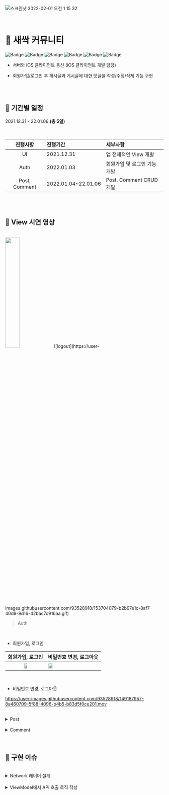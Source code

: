 ![스크린샷 2022-02-01 오전 1 15 32](https://user-images.githubusercontent.com/93528918/151830849-c3d53fbe-6024-489b-8aa0-f74730dba198.png)

<br>

# 🌱 새싹 커뮤니티

![Badge](https://img.shields.io/badge/Xcode-13.0-blue) 
![Badge](https://img.shields.io/badge/iOS-13.0-green)
![Badge](https://img.shields.io/badge/Swift-5-orange)
![Badge](https://img.shields.io/badge/SnapKit-5.0.1-blue)
![Badge](https://img.shields.io/badge/Toast-5.0.1-yellow)
![Badge](https://img.shields.io/badge/IQKeyboardManager-6.5.9-important)


- 서버와 iOS 클라이언트 통신 (iOS 클라이언트 개발 담당)

- 회원가입/로그인 후 게시글과 게시글에 대한 댓글을 작성/수정/삭제 기능 구현



<br>
<br>


## 🌱 기간별 일정

2021.12.31 - 22.01.06  **(총 5일)**

<br>

| 진행사항 | 진행기간 | 세부사항 |
|:---:| :--- | :--- |
| UI | 2021.12.31 | 앱 전체적인 View 개발 |
| Auth | 2022.01.03 | 회원가입 및 로그인 기능 개발 |
| Post, Comment | 2022.01.04~22.01.06 | Post, Comment CRUD 개발 |
 
<br>
<br>

## 🌱 View 시연 영상

<br>

<img src = "https://user-images.githubusercontent.com/93528918/153704079-b2b97e1c-8af7-40d9-9d16-42bac7c916aa.gif" width="30%" height="30%">
![logout](https://user-images.githubusercontent.com/93528918/153704079-b2b97e1c-8af7-40d9-9d16-42bac7c916aa.gif)





> Auth

<br>

 - 회원가입, 로그인


| 회원가입, 로그인 | 비밀번호 변경, 로그아웃 |
|:---:| :--- |
| <img src = "https://user-images.githubusercontent.com/93528918/153704073-694bf0f0-c947-4fc3-b83b-fbe3593cea0a.gif" width="30%" height="30%"> | <img src = "https://user-images.githubusercontent.com/93528918/153704079-b2b97e1c-8af7-40d9-9d16-42bac7c916aa.gif" width="30%" height="30%"> |


<br>


- 비밀번호 변경, 로그아웃
	
https://user-images.githubusercontent.com/93528918/149187957-8a460709-5f88-4096-b4b5-b83d5f0ce201.mov


</div>
</details>

<br>

<details>
<summary>Post</summary>
 
<br>

- Post 작성
	
https://user-images.githubusercontent.com/93528918/149188233-e25d92b6-3922-4557-88dd-2b47ab02c072.mov


<br>

- Post 수정

https://user-images.githubusercontent.com/93528918/149188242-bf08da41-7dc4-435c-a16e-3f0b11e18cf8.mov

<br>

- Post 삭제

https://user-images.githubusercontent.com/93528918/149188255-edfcd8f4-e2ef-409e-8583-0791c1463352.mov


</div>
</details>

<br>

<details>
<summary>Comment</summary>
 
<br>

- Comment 작성
	
https://user-images.githubusercontent.com/93528918/149188487-cac62e0f-c75a-44da-bdfe-9153352dd45d.mov



<br>

- Comment 수정


https://user-images.githubusercontent.com/93528918/149188496-71a26733-ba54-48dc-b5f8-c10df0828fbf.mov



<br>

- Comment 삭제


https://user-images.githubusercontent.com/93528918/149188506-9745fae7-3390-4f93-a84f-576922f460ae.mov



</div>
</details>

<br>
<br>



## 🌱 구현 이슈

<br>

<details>
<summary>Network 레이어 설계</summary>
 
<br>

### Network의 핵심 모듈

<br>
 
`Endpoint.`
 
- URL, path, method, parameters 등의 데이터 객체.

<br>

```swift
import Foundation

// MARK: - Method

enum Method: String {
    case GET
    case POST
    case PUT
    case DELETE
}

// MARK: - URL

enum Endpoint {
    case auth_register
    case auth_login
    case auth_password
    case post_detail_inquire(id: Int)
    case post_inquire
    case post_write
    case post_edit(id: Int)
    case post_delete(id: Int)
    case comment_inquire(postId: Int)
    case comment_write
    case comment_edit(id: Int)
    case comment_delete(id: Int)
}

extension Endpoint {
    var url: URL {
        switch self {
        case .auth_register: return .makeEndpoint("auth/local/register")
        case .auth_login: return .makeEndpoint("auth/local")
        case .auth_password: return .makeEndpoint("custom/change-password")
        case .post_detail_inquire(id: let id): return .makeEndpoint("posts/\(id)")
        case .post_inquire: return .makeEndpoint("posts?_start=0&_limit=100&_sort=created_at:desc")
        case .post_write: return .makeEndpoint("posts")
        case .post_edit(id: let id): return .makeEndpoint("posts/\(id)")
        case .post_delete(id: let id): return .makeEndpoint("posts/\(id)")
        case .comment_inquire(postId: let postId): return .makeEndpoint("comments?post=\(postId)")
        case .comment_write: return .makeEndpoint("comments")
        case .comment_edit(id: let id): return .makeEndpoint("comments/\(id)")
        case .comment_delete(id: let id): return .makeEndpoint("comments/\(id)")
        }
    }
}

extension URL {
    static let baseURL = "http://test.monocoding.com:1231/"
    
    static func makeEndpoint(_ endpoint: String) -> URL {
        URL(string: baseURL + endpoint)!
    }
}
```
 
<br>

`Provider.`

- URLSession, DataTask를 이용하여 Network호출이 이루어 지는 곳.
- response 타입은 Decodable로 제네릭을 적용
	
<br>
  
```swift
import Foundation

extension URLSession {
    
    typealias Handler = (Data?, URLResponse?, Error?) -> Void
    
    @discardableResult
    func dataTask(_ endpoint: URLRequest, handler: @escaping Handler) -> URLSessionDataTask {
        let task = dataTask(with: endpoint, completionHandler: handler)
        task.resume()
        return task
    }
    
    static func request<T: Decodable>(_ session: URLSession = .shared, endpoint: URLRequest, completion: @escaping (T?, APIError?) -> Void) {
        
        session.dataTask(endpoint) { data, response, error in
            DispatchQueue.main.async {
                guard error == nil else { completion(nil, .failed); return }
                guard let data = data else { completion(nil, .noData); return }
                guard let response = response as? HTTPURLResponse else { completion(nil, .invaildResponse); return }
                guard response.statusCode == 200 else { completion(nil, .invaildToken); return }
                
                do {
                    let decoder = JSONDecoder()
                    let modelData = try decoder.decode(T.self, from: data)
                    completion(modelData, nil)
                } catch {
                    completion(nil, .invaildData)
                }
            }
        }
    }
}
```

 <br>

`APIService.`

- Response가 Generic하여 하드코딩되지 않은 형태
- URLSession의 dataTask메소드를 함수로 선언하여 response를 testable하도록 구현
- 공통 Error 타입 정의

 <br>
	
```swift
enum APIError: Error {
    case invaildResponse
    case invaildData
    case invaildToken
    case noData
    case failed
}
```

<br>

	
```swift
/// 회원가입
static func register(username: String, email: String, password: String, completion: @escaping (User?, APIError?) -> Void) {
    var request = URLRequest(url: Endpoint.auth_register.url)
    request.httpMethod = Method.POST.rawValue
    request.httpBody = "username=\(username)&email=\(email)&password=\(password)".data(using: .utf8, allowLossyConversion: false)
    
    URLSession.request(endpoint: request, completion: completion)
}
```
	
 <br>

</div>
</details>


<br>

<details>
<summary>ViewModel에서 API 호출 로직 작성</summary>
 
<br>

 `ViewModel → 비즈니스 로직을 처리`
 

**ViewModel**에서 API호출하는 로직을 처리하고, **Controller**에서 알람이나 화면 전환 등 화면 처리를 해주는 걸로 이해.

❓ 그런데 아래 코드처럼 처리할 비즈니스 로직이 없는 경우, **ViewModel에서 API호출하는 코드를 작성하면 괜히 코드만 많아지는 거같아서 그냥 Controller에서 API호출을 하는 게 좋겠다는 생각**과 그래도 **MVVM을 적용한거라면 ViewModel에서 호출하는게 맞는가** 라는 생각이 듬.

<br>

![3C78364E-07BB-4C25-A823-B4188DD8A253_4_5005_c](https://user-images.githubusercontent.com/93528918/149189072-ee9a7923-11b2-4c06-aad5-171f04c2796a.jpeg)

![98287277-E478-4E1F-8FD9-7B1B0105EADD_4_5005_c](https://user-images.githubusercontent.com/93528918/149189078-a25e3cdc-97d2-4168-b398-56164ec9eb7c.jpeg)

<br>

> 멘토님 답변

결국 아키텍쳐 설계 역시 사용법, 방법론적인 것이고, 본인만의 기준을 세워 조금 변경된 패턴이나 새로운 패턴을 적용해보는 것도 아키텍처 설계에 해당.

질문의 목적을 전환해본다면 **"MVVM으로 적용하는 것이 적합할까?"**

프로젝트에서 구성된 모든 패턴이 MVVM이라고 가정한다면, 일관적인 형태로 코드의 Flow가 흘러가는 것이 중요

지금은 비즈니스 로직이 없는 뷰일지라도, 새로운 기능이 생기고, 유지보수를 하고, 여러 화면을 하나의 화면으로 합하게 될 경우 등을 고려해본다면 특정 화면만 API 호출이 뷰컨트롤러에서 이루어진다면 코드의 패턴을 파악하기가 타인이 바라볼 때는 어려울 수도 있음!



<br>

</div>
</details>


